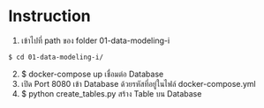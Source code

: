 # Instruction
1. เข้าไปที่ path ของ folder 01-data-modeling-i
```sh
$ cd 01-data-modeling-i/
```
2. $ docker-compose up เชื่อมต่อ Database
3. เปิด Port 8080 เข้า Database ด้วยรหัสที่อยู่ในไฟล์ docker-compose.yml
4. $ python create_tables.py สร้าง Table บน Database

